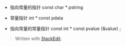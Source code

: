 - 指向常量的指针
const char * pstring


- 常量指针
int * const pdata


- 指向常量的常量指针
const int * const pvalue {&value} ;

> Written with [StackEdit](https://stackedit.io/).
<!--stackedit_data:
eyJoaXN0b3J5IjpbODgzODc4ODg4XX0=
-->